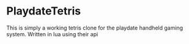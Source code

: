 # PlaydateTetris

This is simply a working tetris clone for the playdate handheld gaming system. Written in lua using their api
